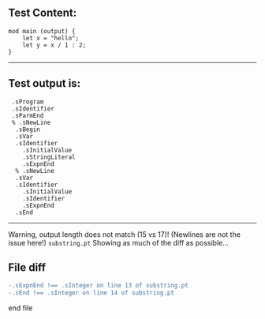 
Test Content: 
-------------------------
```
mod main (output) {
    let x = "hello";
    let y = x / 1 : 2;
}
```
------------------------
Test output is: 
-------------------------
```
 .sProgram
 .sIdentifier
 .sParmEnd
 % .sNewLine
  .sBegin
  .sVar
  .sIdentifier
    .sInitialValue
    .sStringLiteral
    .sExpnEnd
  % .sNewLine
  .sVar
  .sIdentifier
    .sInitialValue
    .sIdentifier
    .sExpnEnd
  .sEnd

```
------------------------
Warning, output length does not match (15 vs 17)!  (Newlines are not the issue here!) `substring.pt`
Showing as much of the diff as possible...

File diff
-------------------------
```diff
-.sExpnEnd !== .sInteger on line 13 of substring.pt
-.sEnd !== .sInteger on line 14 of substring.pt

```
end file
